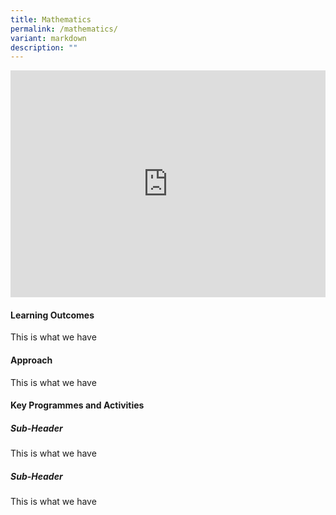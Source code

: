 ```yaml
---
title: Mathematics
permalink: /mathematics/
variant: markdown
description: ""
---
```

<style>
	.google-slides-container{ position: relative; width: 100%; padding-top: 72%; overflow: hidden; } .google-slides-container iframe{ position: absolute; top: 0; left: 0; width: 100%; height: 100%; }
</style>

<div class="google-slides-container">
<iframe allowfullscreen="true" height="605" width="864" frameborder="0" src="https://docs.google.com/presentation/d/e/2PACX-1vTYc4xlNHjqmNCZ1fXLd-BDvxBkg1-pGhppFyMBBFSPFozR9NBdq5wIV5Xiu1m1sxzrYyZhPfAI-Ayl/embed?start=true&amp;loop=false&amp;delayms=3000"></iframe></div>


#### **Learning Outcomes**
This is what we have



#### **Approach**
This is what we have



#### **Key Programmes and Activities**
##### Sub-Header
This is what we have



##### Sub-Header
This is what we have